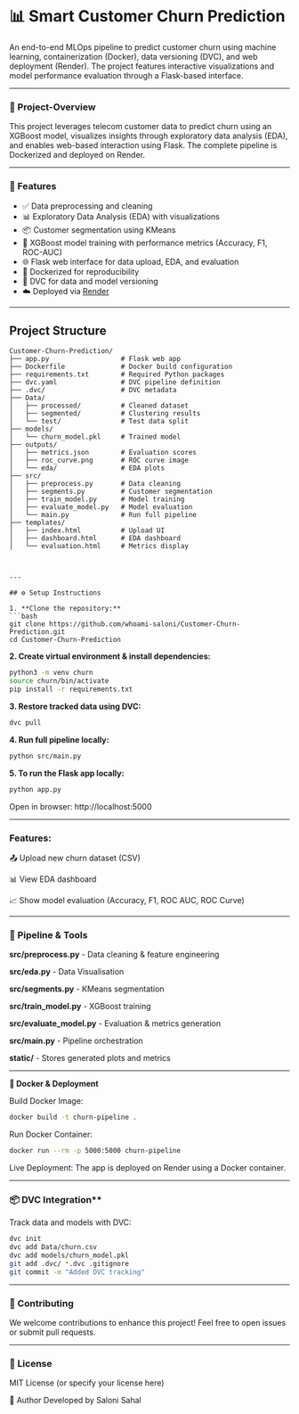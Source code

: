 # 📊 Smart Customer Churn Prediction

An end-to-end MLOps pipeline to predict customer churn using machine learning, containerization (Docker), data versioning (DVC), and web deployment (Render). The project features interactive visualizations and model performance evaluation through a Flask-based interface.

---

### 📌 Project-Overview

This project leverages telecom customer data to predict churn using an XGBoost model, visualizes insights through exploratory data analysis (EDA), and enables web-based interaction using Flask. The complete pipeline is Dockerized and deployed on Render.

---

### 🚀 Features

- ✅ Data preprocessing and cleaning  
- 📊 Exploratory Data Analysis (EDA) with visualizations  
- 📦 Customer segmentation using KMeans  
- 🤖 XGBoost model training with performance metrics (Accuracy, F1, ROC-AUC)  
- 🌐 Flask web interface for data upload, EDA, and evaluation  
- 🐳 Dockerized for reproducibility  
- 📁 DVC for data and model versioning  
- ☁️ Deployed via [Render](https://render.com)

---

## Project Structure

```plaintext
Customer-Churn-Prediction/
├── app.py                  # Flask web app
├── Dockerfile              # Docker build configuration
├── requirements.txt        # Required Python packages
├── dvc.yaml                # DVC pipeline definition
├── .dvc/                   # DVC metadata
├── Data/
│   ├── processed/          # Cleaned dataset
│   ├── segmented/          # Clustering results
│   └── test/               # Test data split
├── models/
│   └── churn_model.pkl     # Trained model
├── outputs/
│   ├── metrics.json        # Evaluation scores
│   ├── roc_curve.png       # ROC curve image
│   └── eda/                # EDA plots
├── src/
│   ├── preprocess.py       # Data cleaning
│   ├── segments.py         # Customer segmentation
│   ├── train_model.py      # Model training
│   ├── evaluate_model.py   # Model evaluation
│   └── main.py             # Run full pipeline
├── templates/
│   ├── index.html          # Upload UI
│   ├── dashboard.html      # EDA dashboard
│   └── evaluation.html     # Metrics display



---

## ⚙️ Setup Instructions

1. **Clone the repository:**
```bash
git clone https://github.com/whoami-saloni/Customer-Churn-Prediction.git
cd Customer-Churn-Prediction
```


**2. Create virtual environment & install dependencies:**

```bash
python3 -m venv churn
source churn/bin/activate
pip install -r requirements.txt
```

**3. Restore tracked data using DVC:**

```bash
dvc pull
```
**4. Run full pipeline locally:**

```bash
python src/main.py
```

**5. To run the Flask app locally:**

```bash
python app.py
```
Open in browser: http://localhost:5000

---

### Features:

📤 Upload new churn dataset (CSV)

📊 View EDA dashboard

📈 Show model evaluation (Accuracy, F1, ROC AUC, ROC Curve)

---

### 🔧 Pipeline & Tools

**src/preprocess.py** - Data cleaning & feature engineering

**src/eda.py** - Data Visualisation

**src/segments.py** - KMeans segmentation

**src/train_model.py** - XGBoost training

**src/evaluate_model.py** - Evaluation & metrics generation

**src/main.py** - Pipeline orchestration

**static/** - Stores generated plots and metrics

---

**🐳 Docker & Deployment**

Build Docker Image:

```bash
docker build -t churn-pipeline .
```
Run Docker Container:
```bash
docker run --rm -p 5000:5000 churn-pipeline
```
Live Deployment:
The app is deployed on Render using a Docker container.

---

### 📦 DVC Integration**
Track data and models with DVC:

```bash
dvc init
dvc add Data/churn.csv
dvc add models/churn_model.pkl
git add .dvc/ *.dvc .gitignore
git commit -m "Added DVC tracking"
```
---
### 🤝 Contributing
We welcome contributions to enhance this project!
Feel free to open issues or submit pull requests.

---
### 📜 License
MIT License (or specify your license here)

👤 Author
Developed by Saloni Sahal




